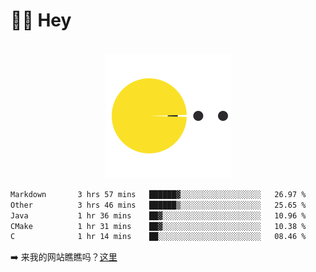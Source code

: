 
# 👋🏻 Hey
<div align="center">
	<br>
	<img src="https://raw.githubusercontent.com/Aniket965/Aniket965/master/pacman.svg?sanitize=true" width="200" height="200">
	<br>
</div>

<!--START_SECTION:waka-->

```txt
Markdown       3 hrs 57 mins   ██████▓░░░░░░░░░░░░░░░░░░   26.97 %
Other          3 hrs 46 mins   ██████▒░░░░░░░░░░░░░░░░░░   25.65 %
Java           1 hr 36 mins    ██▓░░░░░░░░░░░░░░░░░░░░░░   10.96 %
CMake          1 hr 31 mins    ██▓░░░░░░░░░░░░░░░░░░░░░░   10.38 %
C              1 hr 14 mins    ██░░░░░░░░░░░░░░░░░░░░░░░   08.46 %
```

<!--END_SECTION:waka-->

 ➡️  来我的网站瞧瞧吗？[这里](https://www.shaolongfei.com)
